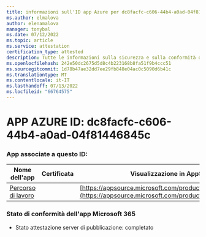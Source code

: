 ```yaml
---
title: informazioni sull'ID app Azure per dc8facfc-c606-44b4-a0ad-04f81446845c
ms.author: elmalova
author: elenamalova
manager: tonybal
ms.date: 07/12/2022
ms.topic: article
ms.service: attestation
certification_type: attested
description: Tutte le informazioni sulla sicurezza e sulla conformità disponibili per dc8facfc-c606-44b4-a0ad-04f81446845c.
ms.openlocfilehash: 242e50dc2675d5d8c4b223168b8fa51f9b4ccc51
ms.sourcegitcommit: 1d78b47ae32dd7ee29fb848e04ac0c5090d6b41c
ms.translationtype: MT
ms.contentlocale: it-IT
ms.lasthandoff: 07/13/2022
ms.locfileid: "66764575"
---
```

# <a name="azure-app-id-dc8facfc-c606-44b4-a0ad-04f81446845c"></a>APP AZURE ID: dc8facfc-c606-44b4-a0ad-04f81446845c


### <a name="apps-associated-with-this-id"></a>App associate a questo ID:
| **Nome dell'app** | **Certificata** | **Visualizzazione in AppSource** |
|--------------|---------------|-----------------------|
| [Percorso di lavoro](../forward/WA200003898.md) |  | [https://appsource.microsoft.com/product/office/WA200003898](https://appsource.microsoft.com/product/office/WA200003898) |

### <a name="microsoft-365-app-compliance-status"></a>Stato di conformità dell'app Microsoft 365
- Stato attestazione server di pubblicazione: completato
